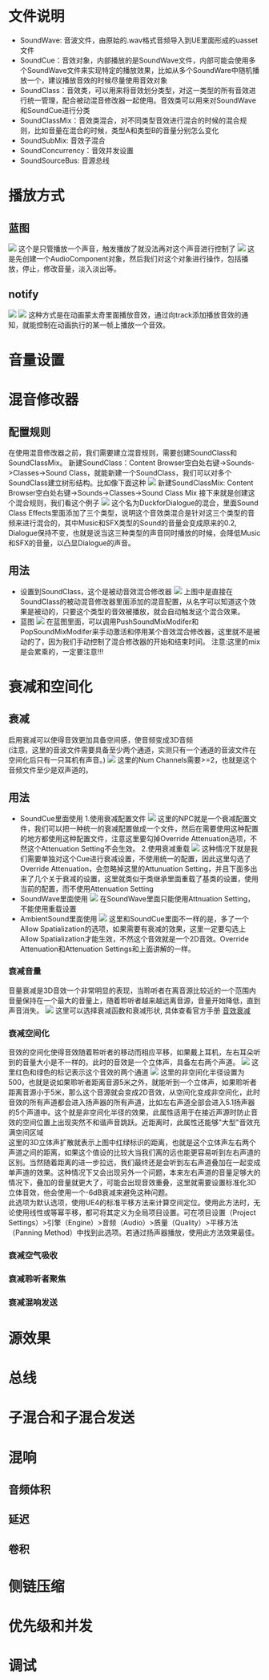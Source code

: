 # 文件说明
- SoundWave: 音波文件，由原始的.wav格式音频导入到UE里面形成的uasset文件
- SoundCue：音效对象，内部播放的是SoundWave文件，内部可能会使用多个SoundWave文件来实现特定的播放效果，比如从多个SoundWare中随机播放一个，建议播放音效的时候尽量使用音效对象
- SoundClass：音效类，可以用来将音效划分类型，对这一类型的所有音效进行统一管理，配合被动混音修改器一起使用。音效类可以用来对SoundWave和SoundCue进行分类
- SoundClassMix：音效类混合，对不同类型音效进行混合的时候的混合规则，比如音量在混合的时候，类型A和类型B的音量分别怎么变化
- SoundSubMix: 音效子混合
- SoundConcurrency：音效并发设置
- SoundSourceBus: 音源总线

# 播放方式
## 蓝图
![](./img/1.png)
这个是只管播放一个声音，触发播放了就没法再对这个声音进行控制了
![](./img/2.png)
这是先创建一个AudioComponent对象，然后我们对这个对象进行操作，包括播放，停止，修改音量，淡入淡出等。
## notify
![](./img/3.png)
![](./img/4.png)
这种方式是在动画蒙太奇里面播放音效，通过向track添加播放音效的通知，就能控制在动画执行的某一帧上播放一个音效。

# 音量设置

# 混音修改器
## 配置规则
在使用混音修改器之前，我们需要建立混音规则，需要创建SoundClass和SoundClassMix。
新建SoundClass：Content Browser空白处右键->Sounds->Classes->Sound Class，就能新建一个SoundClass，我们可以对多个SoundClass建立树形结构。比如像下面这种
![](./img/6.png)
新建SoundClassMix: Content Browser空白处右键->Sounds->Classes->Sound Class Mix
接下来就是创建这个混合规则，我们看这个例子
![](./img/7.png)
这个名为DuckforDialogue的混合，里面Sound Class Effects里面添加了三个类型，说明这个音效类混合是针对这三个类型的音频来进行混合的，其中Music和SFX类型的Sound的音量会变成原来的0.2, Dialogue保持不变，也就是说当这三种类型的声音同时播放的时候，会降低Music和SFX的音量，以凸显Dialogue的声音。
## 用法
- 设置到SoundClass，这个是被动音效混合修改器
![](./img/8.png)
上图中是直接在SoundClass的被动混音修改器里面添加的混音配置，从名字可以知道这个效果是被动的，只要这个类型的音效被播放，就会自动触发这个混合效果。
- 蓝图
![](./img/9.png)
在蓝图里面，可以调用PushSoundMixModifer和PopSoundMixModifer来手动激活和停用某个音效混合修改器，这里就不是被动的了，因为我们手动控制了混合修改器的开始和结束时间。
注意:这里的mix是会累乘的，一定要注意!!!
# 衰减和空间化

## 衰减
启用衰减可以使得音效更加具备空间感，使音频变成3D音频  
(注意，这里的音波文件需要具备至少两个通道，实测只有一个通道的音波文件在空间化后只有一只耳机有声音。)
![](./img/12.png)
这里的Num Channels需要>=2，也就是这个音频文件至少是双声道的。
## 用法
- SoundCue里面使用
1.使用衰减配置文件
![](./img/10.png)
这里的NPC就是一个衰减配置文件，我们可以把一种统一的衰减配置做成一个文件，然后在需要使用这种配置的地方都使用这种配置文件，注意这里要勾掉Override Attenuation选项，不然这个Attenuation Setting不会生效。
2.使用衰减重载
![](./img/11.png)
这种情况下就是我们需要单独对这个Cue进行衰减设置，不使用统一的配置，因此这里勾选了Override Attenuation，会忽略掉这里的Attunuation Setting，并且下面多出来了几个关于衰减的设置，这里就类似于类继承里面重载了基类的设置，使用当前的配置，而不使用Attenuation Setting
- SoundWave里面使用
![](./img/13.png)
在SoundWave里面只能使用Attnuation Setting，不能使用重载设置
- AmbientSound里面使用
![](./img/14.png)
这里和SoundCue里面不一样的是，多了一个Allow Spatialization的选项，如果需要有衰减的效果，这里一定要勾选上Allow Spatialization才能生效，不然这个音效就是一个2D音效。Override Attenuation和Attenuation Settings和上面讲解的一样。
### 衰减音量
音量衰减是3D音效一个非常明显的表现，当聆听者在离音源比较近的一个范围内音量保持在一个最大的音量上，随着聆听者越来越远离音源，音量开始降低，直到声音消失。
![](./img/15.png)
这里可以选择衰减函数和衰减形状, 具体查看官方手册
[音效衰减](https://docs.unrealengine.com/4.26/zh-CN/WorkingWithMedia/Audio/DistanceModelAttenuation/)
### 衰减空间化
音效的空间化使得音效随着聆听者的移动而相应平移，如果戴上耳机，左右耳朵听到的音量大小是不一样的。此时的音效是一个立体声，具备左右两个声道。 
![](./img/17.png)
这里红色和绿色的标记表示这个音效的两个通道
![](./img/16.png)
这里的非空间化半径设置为500，也就是说如果聆听者距离音源5米之外，就能听到一个立体声，如果聆听者距离音源小于5米，那么这个音源就会变成2D音效，从空间化变成非空间化，此时音效的所有声道都会进入扬声器的所有声道，比如左右声道全部会进入5.1扬声器的5个声道中。这个就是非空间化半径的效果，此属性适用于在接近声源时防止音效的空间位置上出现突然不和谐声音跳跃。近距离时，此属性还能够"大型"音效充满空间区域  
这里的3D立体声扩散就表示上图中红绿标识的距离，也就是这个立体声左右两个声道之间的距离，如果这个值设的比较大当我们离的远也能更容易听到左右声道的区别。当然随着距离的进一步拉远，我们最终还是会听到左右声道叠加在一起变成单声道的效果。这种情况下又会出现另外一个问题，本来左右声道的音量足够大的情况下，叠加的音量就更大了，可能会出现音效重叠，这里就需要设置标准化3D立体音效，他会使用一个-6dB衰减来避免这种问题。  
此选项为默认选项，使用UE4的标准平移方法来计算空间定位。使用此方法时，无论使用线性或等幂平移，都可将其定义为全局项目设置。可在项目设置（Project Settings）>引擎（Engine）>音频（Audio）>质量（Quality）>平移方法（Panning Method）中找到此选项。若通过扬声器播放，使用此方法效果最佳。
### 衰减空气吸收
### 衰减聆听者聚焦
### 衰减混响发送

# 源效果

# 总线

# 子混合和子混合发送

# 混响
## 音频体积
## 延迟
## 卷积

# 侧链压缩

# 优先级和并发

# 调试
